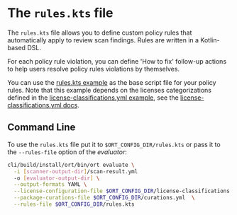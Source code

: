 # The `rules.kts` file

The `rules.kts` file  allows you to define custom policy rules that automatically apply to review scan findings. Rules
are written in a Kotlin-based DSL.

For each policy rule violation, you can define 'How to fix' follow-up actions to help users resolve policy rules
violations by themselves.

You can use the [rules.kts example](../examples/rules.kts) as the base script file for your policy rules. Note that this
example depends on the licenses categorizations defined in the 
[license-classifications.yml example](../examples/license-classifications.yml), see the
[license-classifications.yml docs](config-file-licenses-yml.md).

## Command Line

To use the `rules.kts` file put it to `$ORT_CONFIG_DIR/rules.kts` or pass it to the `--rules-file` option of the
_evaluator_:

```bash
cli/build/install/ort/bin/ort evaluate \
  -i [scanner-output-dir]/scan-result.yml
  -o [evaluator-output-dir] \
  --output-formats YAML \
  --license-configuration-file $ORT_CONFIG_DIR/license-classifications.yml \
  --package-curations-file $ORT_CONFIG_DIR/curations.yml  \
  --rules-file $ORT_CONFIG_DIR/rules.kts
```
